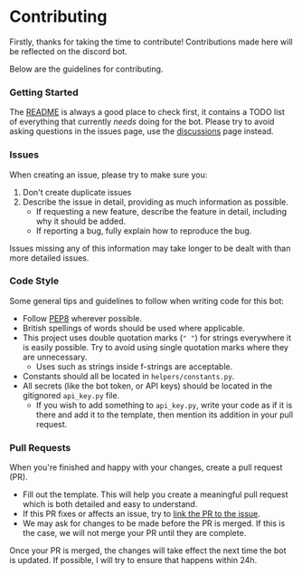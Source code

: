 # Contributing

Firstly, thanks for taking the time to contribute! Contributions made here will be reflected on the discord bot.

Below are the guidelines for contributing.

### Getting Started

The [README](https://github.com/nullzee-cave/nullzee-bot/projects?type=beta) is always a good place to check first, it contains a TODO list of everything that currently *needs* doing for the bot.
Please try to avoid asking questions in the issues page, use the [discussions](https://github.com/nullzee-cave/nullzee-bot/discussions) page instead.

### Issues

When creating an issue, please try to make sure you:
1. Don't create duplicate issues
2. Describe the issue in detail, providing as much information as possible.
   - If requesting a new feature, describe the feature in detail, including why it should be added.
   - If reporting a bug, fully explain how to reproduce the bug.

Issues missing any of this information may take longer to be dealt with than more detailed issues.

### Code Style

Some general tips and guidelines to follow when writing code for this bot:
- Follow [PEP8](https://peps.python.org/pep-0008/) wherever possible.
- British spellings of words should be used where applicable.
- This project uses double quotation marks (`" "`) for strings everywhere it is easily possible. Try to avoid using single quotation marks where they are unnecessary.
  - Uses such as strings inside f-strings are acceptable.
- Constants should all be located in `helpers/constants.py`.
- All secrets (like the bot token, or API keys) should be located in the gitignored `api_key.py` file.
  - If you wish to add something to `api_key.py`, write your code as if it is there and add it to the template, then mention its addition in your pull request.

### Pull Requests

When you're finished and happy with your changes, create a pull request (PR).
- Fill out the template. This will help you create a meaningful pull request which is both detailed and easy to understand.
- If this PR fixes or affects an issue, try to [link the PR to the issue](https://docs.github.com/en/issues/tracking-your-work-with-issues/linking-a-pull-request-to-an-issue).
- We may ask for changes to be made before the PR is merged. If this is the case, we will not merge your PR until they are complete.

Once your PR is merged, the changes will take effect the next time the bot is updated. If possible, I will try to ensure that happens within 24h.
